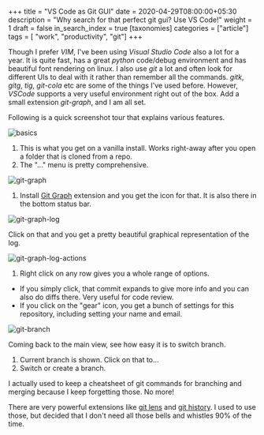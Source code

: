+++
title = "VS Code as Git GUI"
date = 2020-04-29T08:00:00+05:30
description = "Why search for that perfect git gui? Use VS Code!"
weight = 1
draft = false
in_search_index = true
[taxonomies]
categories = ["article"]
tags = [ "work", "productivity", "git"]
+++

Though I prefer *VIM*, I've been using *Visual Studio Code* also a lot for a year. It is quite fast,
has a great *python* code/debug environment and has beautiful font rendering on linux. I also use *git*
a lot and often look for different UIs to deal with it rather than remember all the commands. *gitk*, *gitg*,
*tig*, *git-cola* etc are some of the things I've used before. However, *VSCode* supports a very useful environment
right out of the box. Add a small extension *git-graph*, and I am all set.

Following is a quick screenshot tour that explains various features.

![basics](01.png)
<!-- more -->

1. This is what you get on a vanilla install. Works right-away after you open a folder that is cloned from a repo.
2. The "..." menu is pretty comprehensive.

![git-graph](02.png)

1. Install [Git Graph](https://marketplace.visualstudio.com/items?itemName=mhutchie.git-graph) extension and you get
   the icon for that. It is also there in the bottom status bar.

![git-graph-log](03.png)

Click on that and you get a pretty beautiful graphical representation of the log.

![git-graph-log-actions](04.png)

1. Right click on any row gives you a whole range of options.

- If you simply click, that commit expands to give more info and you can also do diffs there. Very useful for code review.
- If you click on the "gear" icon, you get a bunch of settings for this repository, including setting your name and email.

![git-branch](05.png)

Coming back to the main view, see how easy it is to switch branch.

1. Current branch is shown. Click on that to...
2. Switch or create a branch.

I actually used to keep a cheatsheet of git commands for branching and merging because I keep forgetting those. No more!

There are very powerful extensions like [git lens](https://marketplace.visualstudio.com/items?itemName=eamodio.gitlens)
and [git history](https://marketplace.visualstudio.com/items?itemName=donjayamanne.githistory). I used to use those, but
decided that I don't need all those bells and whistles 90% of the time.